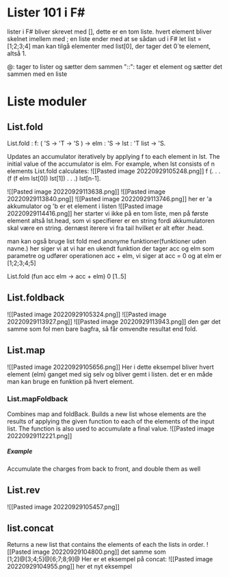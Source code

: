 # Lister 101 i F#
lister i F# bliver skrevet med [], dette er en tom liste. hvert element bliver skelnet imellem med ; en liste ender med at se sådan ud i F# let list = [1;2;3;4]
man kan tilgå elementer med list[0], der tager det 0´te element, altså 1.

@: tager to lister og sætter dem sammen
"::": tager et element og sætter det sammen med en liste 
# Liste moduler
## List.fold
List.fold :  f:  ( 'S -> 'T -> 'S ) -> elm  :  'S   ->  lst  :  'T list  -> 'S.

Updates an accumulator iteratively by applying f to each element in lst. The
initial value of the accumulator is elm. For example, when lst consists of n
elements List.fold calculates:
![[Pasted image 20220929105248.png]]
f (. . . (f (f elm lst[0]) lst[1]) . . .) lst[n-1].

![[Pasted image 20220929113638.png]]
![[Pasted image 20220929113840.png]]
![[Pasted image 20220929113746.png]]
her er 'a akkumulator og  'b er et element i listen
![[Pasted image 20220929114416.png]]
her starter vi ikke på en tom liste, men på første element altså lst.head, som vi specifierer er en string fordi akkumulatoren skal være en string. dernæst iterere vi fra tail hvilket er alt efter .head.

man kan også bruge list fold med anonyme funktioner(funktioner uden navne.)
her siger vi at vi har en ukendt funktion der tager acc og elm som parametre og udfører 
operationen acc + elm, vi siger at acc = 0 og at elm er [1;2;3;4;5]

List.fold (fun acc elm -> acc + elm) 0 [1..5]

## List.foldback
![[Pasted image 20220929105324.png]]
![[Pasted image 20220929113927.png]]
![[Pasted image 20220929113943.png]]
den gør det samme som fol men bare bagfra, så får omvendte resultat end fold. 
## List.map
![[Pasted image 20220929105656.png]]
Her i dette eksempel bliver hvert element (elm) ganget med sig selv og bliver gemt i listen. det er en måde man kan bruge en funktion på hvert element.  

### List.mapFoldback
Combines map and foldBack. Builds a new list whose elements are the results of applying the given function to each of the elements of the input list. The function is also used to accumulate a final value.
![[Pasted image 20220929112221.png]]
##### Example

Accumulate the charges from back to front, and double them as well
## List.rev
![[Pasted image 20220929105457.png]]
## list.concat
Returns a new list that contains the elements of each the lists in order.
![[Pasted image 20220929104800.png]]
det samme som [1;2]@[3;4;5]@[6;7;8;9]@
Her er et eksempel på concat:
![[Pasted image 20220929104955.png]]
her et nyt eksempel